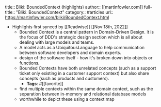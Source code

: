title:: Bliki: BoundedContext (highlights)
author:: [[martinfowler.com]]
full-title:: "Bliki: BoundedContext"
category:: #articles
url:: https://martinfowler.com/bliki/BoundedContext.html

- Highlights first synced by [[Readwise]] [[Nov 18th, 2022]]
	- Bounded Context is a central pattern in Domain-Driven Design. It
	  is the focus of DDD's strategic design section which is all about
	  dealing with large models and teams.
	- A model acts as a UbiquitousLanguage to help communication
	  between software developers and domain experts.
	- design of the software itself - how
	  it's broken down into objects or functions.
	- Bounded Contexts have both unrelated concepts (such as a support
	  ticket only existing in a customer support context) but also share
	  concepts (such as products and customers).
		- **Tags**: #[[favorite]]
	- find multiple contexts within the same domain context, such
	  as the separation between in-memory and relational database models
	- worthwhile to depict these using a context map